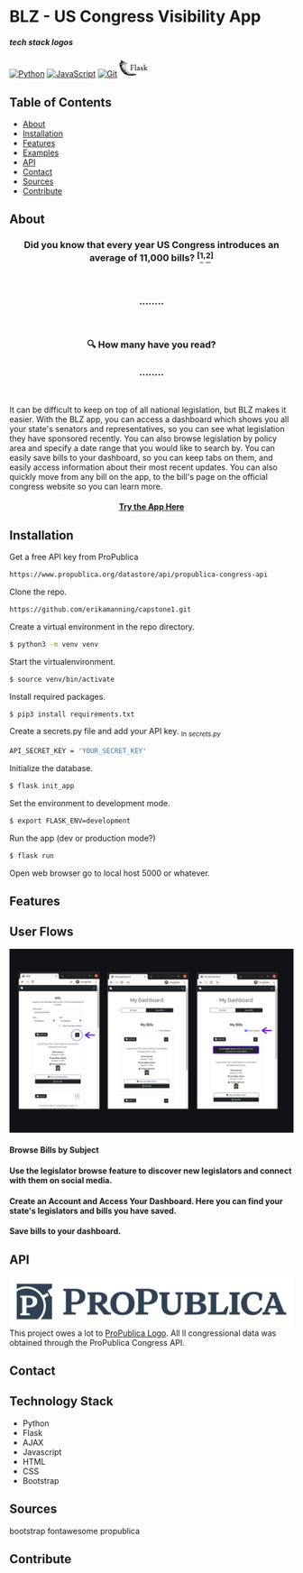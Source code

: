 # BLZ - US Congress Visibility App

##### tech stack logos
<a href="https://www.python.org/" title="Python"><img src="https://github.com/tomchen/stack-icons/blob/master/logos/python.svg" alt="Python" width="21px" height="21px"></a> <a href="https://developer.mozilla.org/en-US/docs/Web/JavaScript" title="JavaScript"><img src="https://github.com/tomchen/stack-icons/blob/master/logos/javascript.svg" alt="JavaScript" width="21px" height="21px"></a> <a href="https://git-scm.com/" title="Git"><img src="https://github.com/tomchen/stack-icons/blob/master/logos/git-icon.svg" alt="Git" width="21px" height="21px"></a> <a href="https://flask.palletsprojects.com/en/1.1.x/" title="Flask"><img src="readme_files/flask_logo_white_background.png" alt="Flask" width="52px" height="30px"></a>

## Table of Contents

* [About](###about)
* [Installation](###about)
* [Features](###about)
* [Examples](###about)
* [API](###about)
* [Contact](###about)
* [Sources](###about)
* [Contribute](###contribute)



## About

### <div align='center'>Did you know that every year US Congress introduces an average of 11,000 bills? <sup>[</sup>[<sup>1</sup>](https://www.ndpanalytics.com/45-years-of-congress-bills)<sup>,</sup>[<sup>2</sup>](congress.gov)<sup>]</sup></div>


<br>   

### <div align='center'>........ </div>  
<br>  

### <div align='center'>:mag: How many have you read? </div>  


### <div align='center'>........ </div>  

<br>  

It can be difficult to keep on top of all national legislation, but BLZ makes it easier. With the BLZ app, you can access a dashboard which shows you all your state's senators and representatives, so you can see what legislation they have sponsored recently. You can also browse legislation by policy area and specify a date range that you would like to search by. You can easily save bills to your dashboard, so you can keep tabs on them, and easily access information about their most recent updates. You can also quickly move from any bill on the app, to the bill's page on the official congress website so you can learn more.


#### <div align='center'>[Try the App Here](www.blz.herokuapp.com)</div>  

## Installation

Get a free API key from ProPublica
```sh
https://www.propublica.org/datastore/api/propublica-congress-api
```

Clone the repo.
```sh
https://github.com/erikamanning/capstone1.git
```

Create a virtual environment in the repo directory.
```sh 
$ python3 -m venv venv
```

Start the virtualenvironment.
```sh
$ source venv/bin/activate
```

Install required packages.
```sh
$ pip3 install requirements.txt
```

Create a secrets.py file and add your API key.
<sub> In *secrets.py*</sub>
```sh
API_SECRET_KEY = 'YOUR_SECRET_KEY'
```

Initialize the database.
```sh
$ flask init_app
```

Set the environment to development mode.
```sh
$ export FLASK_ENV=development 
```

Run the app (dev or production mode?)
```sh 
$ flask run
```

Open web browser go to local host 5000 or whatever.


## Features


## User Flows
![](readme_files/user_flow_1png)



#### Browse Bills by Subject
#### Use the legislator browse feature to discover new legislators and connect with them on social media.
#### Create an Account and Access Your Dashboard. Here you can find your state's legislators and bills you have saved. 
#### Save bills to your dashboard.





## API

![ProPublica Logo](readme_files/8629881-logo.jpg)
This project owes a lot to [ProPublica Logo](https://projects.propublica.org/api-docs/congress-api/). All ll congressional data was obtained through the ProPublica Congress API.

## Contact





## Technology Stack

* Python
* Flask
* AJAX
* Javascript
* HTML
* CSS
* Bootstrap



## Sources

bootstrap
fontawesome
propublica

## Contribute